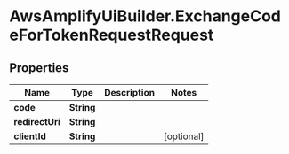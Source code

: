 # AwsAmplifyUiBuilder.ExchangeCodeForTokenRequestRequest

## Properties

Name | Type | Description | Notes
------------ | ------------- | ------------- | -------------
**code** | **String** |  | 
**redirectUri** | **String** |  | 
**clientId** | **String** |  | [optional] 


